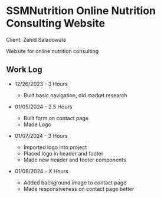 # SSMNutrition Online Nutrition Consulting Website

Client: Zahid Saladowala

Website for online nutrition consulting

## Work Log

-   12/26/2023 - 3 Hours

    -   Built basic navigation, did market research

-   01/05/2024 - 2.5 Hours

    -   Built form on contact page
    -   Made Logo

-   01/07/2024 - 3 Hours

    -   Imported logo into project
    -   Placed logo in header and footer
    -   Made new header and footer components

-   01/08/2024 - X Hours
    -   Added background image to contact page
    -   Made responsiveness on contact page better
